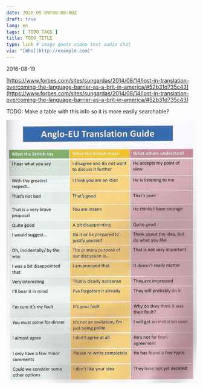 ```yaml
---
date: 2020-05-09T00:00:00Z
draft: true
lang: en
tags: [ TODO_TAGS ]
title: TODO_TITLE
type: link # image quote video text audio chat
via: "[Who](http://example.com)"
---
```



2016-08-19

[https://www.forbes.com/sites/sungardas/2014/08/14/lost-in-translation-overcoming-the-language-barrier-as-a-brit-in-america/#52b31d735c43](https://www.forbes.com/sites/sungardas/2014/08/14/lost-in-translation-overcoming-the-language-barrier-as-a-brit-in-america/#52b31d735c43)

TODO: Make a table with this info so it is more easily searchable?

![2016-08-19](2016-08-19.jpeg)


